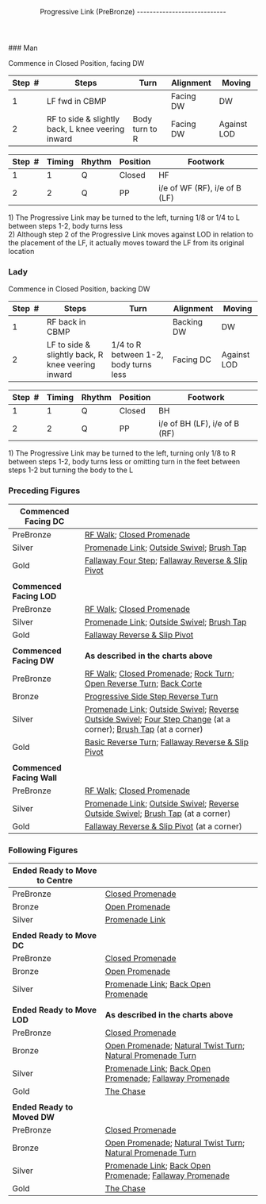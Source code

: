 <header>Progressive Link (PreBronze)
----------------------------

 </header>### Man

Commence in Closed Position, facing DW

 | **Step<span style="color:white">\_</span>\#** | **Steps** | **Turn** | **Alignment** | **Moving** |
|---|---|---|---|---|
| 1 | LF fwd in CBMP |  | Facing DW | DW |
| 2 | RF to side &amp; slightly back, L knee veering inward | Body turn to R | Facing DW | Against LOD |

 | **Step<span style="color:white">\_</span>\#** | **Timing** | **Rhythm** | **Position** | **Footwork** |
|---|---|---|---|---|
| 1 | 1 | Q | Closed | HF |
| 2 | 2 | Q | PP | i/e of WF (RF), i/e of B (LF) |

1\) The Progressive Link may be turned to the left, turning 1/8 or 1/4 to L between steps 1-2, body turns less  
 2) Although step 2 of the Progressive Link moves against LOD in relation to the placement of the LF, it actually moves toward the LF from its original location

### Lady

Commence in Closed Position, backing DW

 | **Step<span style="color:white">\_</span>\#** | **Steps** | **Turn** | **Alignment** | **Moving** |
|---|---|---|---|---|
| 1 | RF back in CBMP |  | Backing DW | DW |
| 2 | LF to side &amp; slightly back, R knee veering inward | 1/4 to R between 1-2, body turns less | Facing DC | Against LOD |

 | **Step<span style="color:white">\_</span>\#** | **Timing** | **Rhythm** | **Position** | **Footwork** |
|---|---|---|---|---|
| 1 | 1 | Q | Closed | BH |
| 2 | 2 | Q | PP | i/e of BH (LF), i/e of B (RF) |

1\) The Progressive Link may be turned to the left, turning only 1/8 to R between steps 1-2, body turns less or omitting turn in the feet between steps 1-2 but turning the body to the L

### Preceding Figures

 | **Commenced Facing DC** |  |
|---|---|
| PreBronze | [RF Walk](walk_RF.md); [Closed Promenade](closed_promenade.md) |
| Silver | [Promenade Link](promenade_link.md); [Outside Swivel](outside_swivel.md); [Brush Tap](brush_tap.md) |
| Gold | [Fallaway Four Step](fallaway_four_step.md); [Fallaway Reverse &amp; Slip Pivot](fallaway_reverse.md) |
|  |  |
| **Commenced Facing LOD** |  |
| PreBronze | [RF Walk](walk_RF.md); [Closed Promenade](closed_promenade.md) |
| Silver | [Promenade Link](promenade_link.md); [Outside Swivel](outside_swivel.md); [Brush Tap](brush_tap.md) |
| Gold | [Fallaway Reverse &amp; Slip Pivot](fallaway_reverse.md) |
|  |  |
| **Commenced Facing DW** | **As described in the charts above** |
| PreBronze | [RF Walk](walk_RF.md); [Closed Promenade](closed_promenade.md); [Rock Turn](rock_turn.md); [Open Reverse Turn](open_reverse_turn.md); [Back Corte](corte.md) |
| Bronze | [Progressive Side Step Reverse Turn](side_step_reverse.md) |
| Silver | [Promenade Link](promenade_link.md); [Outside Swivel](outside_swivel.md); [Reverse Outside Swivel](reverse_outside_swivel.md); [Four Step Change](four_step_change.md) (at a corner); [Brush Tap](brush_tap.md) (at a corner) |
| Gold | [Basic Reverse Turn](basic_reverse.md); [Fallaway Reverse &amp; Slip Pivot](fallaway_reverse.md) |
|  |  |
| **Commenced Facing Wall** |  |
| PreBronze | [RF Walk](walk_RF.md); [Closed Promenade](closed_promenade.md) |
| Silver | [Promenade Link](promenade_link.md); [Outside Swivel](outside_swivel.md); [Reverse Outside Swivel](reverse_outside_swivel.md); [Brush Tap](brush_tap.md) (at a corner) |
| Gold | [Fallaway Reverse &amp; Slip Pivot](fallaway_reverse.md) (at a corner) |

### Following Figures

 | **Ended Ready to Move to Centre** |  |
|---|---|
| PreBronze | [Closed Promenade](closed_promenade.md) |
| Bronze | [Open Promenade](open_promenade.md) |
| Silver | [Promenade Link](promenade_link.md) |
|  |  |
| **Ended Ready to Move DC** |  |
| PreBronze | [Closed Promenade](closed_promenade.md) |
| Bronze | [Open Promenade](open_promenade.md) |
| Silver | [Promenade Link](promenade_link.md); [Back Open Promenade](back_open_promenade.md) |
|  |  |
| **Ended Ready to Move LOD** | **As described in the charts above** |
| PreBronze | [Closed Promenade](closed_promenade.md) |
| Bronze | [Open Promenade](open_promenade.md); [Natural Twist Turn](twist_turn.md); [Natural Promenade Turn](promenade_turn.md) |
| Silver | [Promenade Link](promenade_link.md); [Back Open Promenade](back_open_promenade.md); [Fallaway Promenade](fallaway_promenade.md) |
| Gold | [The Chase](chase.md) |
|  |  |
| **Ended Ready to Moved DW** |  |
| PreBronze | [Closed Promenade](closed_promenade.md) |
| Bronze | [Open Promenade](open_promenade.md); [Natural Twist Turn](twist_turn.md); [Natural Promenade Turn](promenade_turn.md) |
| Silver | [Promenade Link](promenade_link.md); [Back Open Promenade](back_open_promenade.md); [Fallaway Promenade](fallaway_promenade.md) |
| Gold | [The Chase](chase.md) |